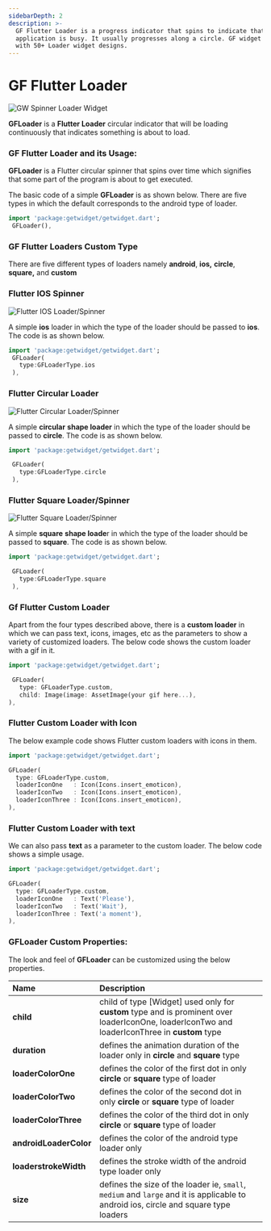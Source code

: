 ```yaml
---
sidebarDepth: 2
description: >-
  GF Flutter Loader is a progress indicator that spins to indicate that the
  application is busy. It usually progresses along a circle. GF widget comes
  with 50+ Loader widget designs.
---
```


# GF Flutter Loader

![GW Spinner Loader Widget](https://ik.imagekit.io/ionicfirebaseapp/getwidget/docs/tr:w-800,f-auto/Loaders_Docs_Banner_knsNFM97YO.png)

**GFLoader** is a **Flutter Loader** circular indicator that will be loading continuously that indicates something is about to load.

### GF Flutter Loader and its Usage:

**GFLoader** is a Flutter circular spinner that spins over time which signifies that some part of the program is about to get executed.

The basic code of a simple **GFLoader** is as shown below. There are five types in which the default corresponds to the android type of loader.

```dart
import 'package:getwidget/getwidget.dart';
 GFLoader(),
```

### GF Flutter Loaders Custom Type 

There are five different types of loaders namely **android**, **ios,** **circle**, **square,** and **custom**

### **Flutter IOS Spinner** 

![Flutter IOS Loader/Spinner](https://ik.imagekit.io/ionicfirebaseapp/getwidget/docs/tr:w-800,f-auto/iOS_loaders_3x__6iEhhCjnN.png)

A simple **ios** loader in which the type of the loader should be passed to **ios**. The code is as shown below.

```dart
import 'package:getwidget/getwidget.dart';
 GFLoader(
   type:GFLoaderType.ios
 ),
```

### Flutter Circular Loader

![Flutter Circular Loader/Spinner](https://ik.imagekit.io/ionicfirebaseapp/getwidget/docs/tr:w-800,f-auto/Circular_3x_qSfMlOtBk.png)

A simple **circular** **shape loader** in which the type of the loader should be passed to **circle**. The code is as shown below.

```dart
import 'package:getwidget/getwidget.dart';

 GFLoader(
   type:GFLoaderType.circle
 ),
```

### Flutter Square Loader/Spinner

![Flutter Square Loader/Spinner](https://ik.imagekit.io/ionicfirebaseapp/getwidget/docs/tr:w-800,f-auto/Square_loader_3x_QsRsYryOlL.png)

A simple **square** **shape loade**r in which the type of the loader should be passed to **square**. The code is as shown below.

```dart
import 'package:getwidget/getwidget.dart';

 GFLoader(
   type:GFLoaderType.square
 ),
```

### Gf Flutter Custom Loader

Apart from the four types described above, there is a **custom loader** in which we can pass text, icons, images, etc as the parameters to show a variety of customized loaders. The below code shows the custom loader with a gif in it.

```dart
import 'package:getwidget/getwidget.dart';

 GFLoader(
   type: GFLoaderType.custom,
   child: Image(image: AssetImage(your gif here...),
),
```

### Flutter Custom Loader with Icon

The below example code shows Flutter custom loaders with icons in them.

```dart
import 'package:getwidget/getwidget.dart';

GFLoader(
  type: GFLoaderType.custom,
  loaderIconOne   : Icon(Icons.insert_emoticon),
  loaderIconTwo   : Icon(Icons.insert_emoticon),
  loaderIconThree : Icon(Icons.insert_emoticon),
),
```

### Flutter Custom Loader with text

We can also pass **text** as a parameter to the custom loader. The below code shows a simple usage.

```dart
import 'package:getwidget/getwidget.dart';

GFLoader(
  type: GFLoaderType.custom,
  loaderIconOne   : Text('Please'),
  loaderIconTwo   : Text('Wait'),
  loaderIconThree : Text('a moment'),
),
```

### GFLoader Custom Properties:

The look and feel of **GFLoader** can be customized using the below properties.

| Name | Description |
| :--- | :--- |
| **child** | child of type \[Widget\] used only for **custom** type and is prominent over loaderIconOne, loaderIconTwo and loaderIconThree in **custom** type |
| **duration** | defines the animation duration of the loader only in **circle** and **square** type |
| **loaderColorOne** | defines the color of the first dot in only  **circle** or **square** type of loader |
| **loaderColorTwo** | defines the color of the second dot in only **circle** or **square** type of loader |
| **loaderColorThree** | defines the color of the third dot in only **circle** or **square** type of loader |
| **androidLoaderColor** | defines the color of the android type loader only |
| **loaderstrokeWidth** | defines the stroke width of the android type loader only |
| **size** | defines the size of the loader ie, `small`, `medium` and `large` and it is applicable to android ios, circle and square type loaders |

